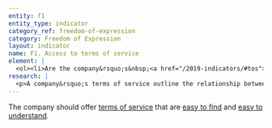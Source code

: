 ```yaml
---
entity: f1
entity_type: indicator
category_ref: freedom-of-expression
category: Freedom of Expression
layout: indicator
name: F1. Access to terms of service
element: | 
  <ol><li>Are the company&rsquo;s&nbsp;<a href="/2019-indicators/#tos">terms of service</a>&nbsp;<a href="/2019-indicators/#easytofind">easy to find</a>?</li><li>Are the&nbsp;<a href="/2019-indicators/#tos">terms of service</a>&nbsp;available in the language(s) most commonly spoken by the company&rsquo;s users?</li><li>Are the&nbsp;<a href="/2019-indicators/#tos">terms of service</a>&nbsp;presented in an&nbsp;<a href="/2019-indicators/#understandable">understandable manner</a>?</li></ol>
research: | 
  <p>A company&rsquo;s terms of service outline the relationship between the user and the company. These terms contain rules about prohibited content and activities and companies can also take action against users for violating the rules described in the terms. Given this, we expect companies to ensure that the terms are easy for access and understand.</p><p>This indicator evaluates if the company&rsquo;s terms are easy for users to locate.&nbsp;A document that is easy to find is located on the homepage of the company or service, or one or two clicks away from the homepage, or in a logical place where users can expect to find it. The terms should also be available in the major language(s) of the primary operating market. In addition, we expect a company to take steps to help users understand the information presented in their documents. This includes, but is not limited to, providing summaries, tips, or guidance that explain what the terms mean, using section headers, readable font size, or other graphic features to help users understand the document, or writing the terms using readable syntax.</p><p><strong>Potential sources:</strong></p><ul><li>Company terms of service, terms of use, terms and conditions, etc.</li><li>Company acceptable use policy, community guidelines, rules, etc.</li></ul>
---
```

The company should offer [terms of service](/2019-indicators/#tos) that are [easy to find](/2019-indicators/#easytofind) and [easy to understand](/2019-indicators/#easytounderstand).